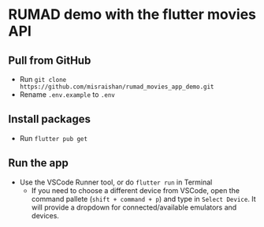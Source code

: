 # RUMAD demo with the flutter movies API

## Pull from GitHub
- Run `git clone https://github.com/misraishan/rumad_movies_app_demo.git`
- Rename `.env.example` to `.env`

## Install packages
- Run `flutter pub get`

## Run the app
- Use the VSCode Runner tool, or do `flutter run` in Terminal
    - If you need to choose a different device from VSCode, open the command pallete (`shift + command + p`) and type in `Select Device`. It will provide a dropdown for connected/available emulators and devices.